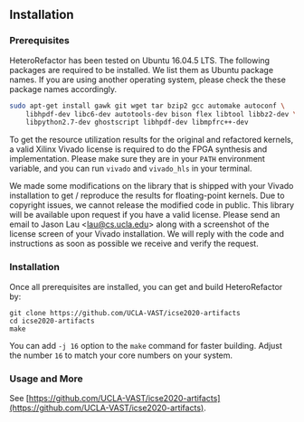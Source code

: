 ## Installation

### Prerequisites

HeteroRefactor has been tested on Ubuntu 16.04.5 LTS. The following packages are required to be installed. We list them as Ubuntu package names. If you are using another operating system, please check the these package names accordingly.

```bash
sudo apt-get install gawk git wget tar bzip2 gcc automake autoconf \
    libhpdf-dev libc6-dev autotools-dev bison flex libtool libbz2-dev \
    libpython2.7-dev ghostscript libhpdf-dev libmpfrc++-dev
```

To get the resource utilization results for the original and refactored kernels, a valid Xilinx Vivado license is required to do the FPGA synthesis and implementation. Please make sure they are in your `PATH` environment variable, and you can run `vivado` and `vivado_hls` in your terminal.

We made some modifications on the library that is shipped with your Vivado installation to get / reproduce the results for floating-point kernels. Due to copyright issues, we cannot release the modified code in public. This library will be available upon request if you have a valid license. Please send an email to Jason Lau \<<lau@cs.ucla.edu>\> along with a screenshot of the license screen of your Vivado installation. We will reply with the code and instructions as soon as possible we receive and verify the request.

### Installation

Once all prerequisites are installed, you can get and build HeteroRefactor by:

```
git clone https://github.com/UCLA-VAST/icse2020-artifacts
cd icse2020-artifacts
make
```

You can add `-j 16` option to the `make` command for faster building. Adjust the number `16` to match your core numbers on your system.

### Usage and More

See [https://github.com/UCLA-VAST/icse2020-artifacts](https://github.com/UCLA-VAST/icse2020-artifacts).
